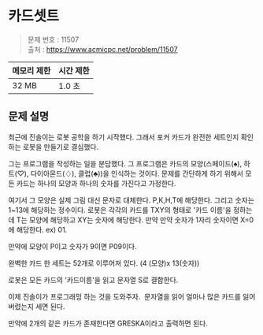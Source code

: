 # 카드셋트

> 문제 번호 : 11507  
> 출처 : https://www.acmicpc.net/problem/11507

| 메모리 제한 | 시간 제한 |
|--------|-------|
| 32 MB | 1.0 초 |

## 문제 설명

<p>최근에 진솔이는 로봇 공학을 하기 시작했다. 그래서 포커 카드가 완전한 세트인지 확인하는 로봇을 만들기로 결심했다.</p>
<p>그는 프로그램을 작성하는 일을 분담했다. 그 프로그램은 카드의 모양(스페이드(♠), 하트(♡), 다이아몬드(♢), 클럽(♣))을 인식하는 것이다. 문제를 간단하게 하기 위해서 모든 카드는 하나의 모양과 하나의 숫자를 가진다고 가정한다.</p>
<p>여기서 그 모양은 실제 그림 대신 문자로 대체한다. P,K,H,T에 해당한다. 그리고 숫자는 1~13에 해당하는 정수이다. 로봇은 각각의 카드를 TXY의 형태로 '카드 이름'을 정하는데 T는 모양에 해당하고 XY는 숫자에 해당한다. 만약 만약 숫자가 1자리 숫자이면 X=0에 해당한다. ex) 01.</p>
<p>만약에 모양이 P이고 숫자가 9이면 P09이다.</p>
<p>완벽한 카드 한 세트는 52개로 이루어져 있다. (4 (모양)x 13(숫자))</p>
<p>로봇은 모든 카드의 '카드이름'을 읽고 문자열 S로 결합한다.</p>
<p>이제 진솔이가 프로그래밍 하는 것을 도와주자. &nbsp;문자열을 읽어 얼마나 많은 카드를 잃어버렸는지 세면 된다.</p>
<p>만약에 2개의 같은 카드가 존재한다면&nbsp;GRESKA이라고 출력하면 된다.</p>

